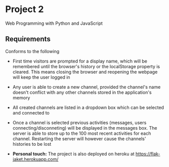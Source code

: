# Project 2

Web Programming with Python and JavaScript


## Requirements

Conforms to the following

* First time visitors are prompted for a display name, which will be remembered until the browser's history or the localStorage property is cleared. This means closing the browser and reopening the webpage will keep the user logged in

* Any user is able to create a new channel, provided the channel's name doesn't conflict with any other channels stored in the application's memory

* All created channels are listed in a dropdown box which can be selected and connected to

* Once a channel is selected previous activities (messages, users connecting/disconneting) will be displayed in the messages box. The server is able to store up to the 100 most recent activities for each channel. Restarting the server will however cause the channels' histories to be lost

* **Personal touch:** The project is also deployed on heroku at https://flak-jaket.herokuapp.com/

